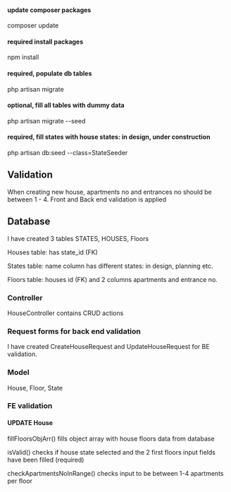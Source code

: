#### update composer packages
composer update

#### required install packages
npm install

#### required, populate db tables
php artisan migrate

#### optional, fill all tables with dummy data
php artisan migrate --seed

#### required, fill states with house states: in design, under construction
php artisan db:seed --class=StateSeeder

## Validation
When creating new house, apartments no and entrances no should be between 1 - 4.
Front and Back end validation is applied

## Database
I have created 3 tables STATES, HOUSES, Floors

Houses table: has state_id (FK) 

States table: name column has different states: in design, planning  etc.

Floors table: houses id (FK) and 2 columns apartments and entrance no.

### Controller
HouseController contains CRUD actions

### Request forms for back end validation
I have created CreateHouseRequest and UpdateHouseRequest for BE validation.

### Model
House, Floor, State

### FE validation

#### UPDATE House
fillFloorsObjArr() fills object array with house floors data from database

isValid() checks if house state selected and the 2 first floors input fields have been filled (required)

checkApartmentsNoInRange() checks input to be between 1-4 apartments per floor 

